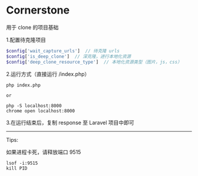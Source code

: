 # Cornerstone

用于 clone 的项目基础

1.配置待克隆项目
```php
$config['wait_capture_urls']  // 待克隆 urls
$config['is_deep_clone']  // 深克隆，进行本地化资源
$config['deep_clone_resource_type']  // 本地化资源类型（图片，js，css）
```


2.运行方式（直接运行 /index.php）
```
php index.php

or

php -S localhost:8000
chrome open localhost:8000
```

3.在运行结束后，复制 response 至 Laravel 项目中即可

<hr>
Tips:  

如果进程卡死，请释放端口 9515
```
lsof -i:9515
kill PID
```
